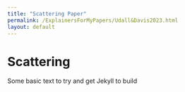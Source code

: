 ```yaml
---
title: "Scattering Paper"
permalink: /ExplainersForMyPapers/Udall&Davis2023.html
layout: default
---
```


# Scattering

Some basic text to try and get Jekyll to build